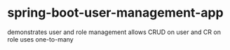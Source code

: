 # spring-boot-user-management-app
demonstrates user and role management 
allows CRUD on user and CR on role
uses one-to-many
